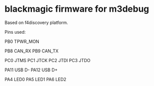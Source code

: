 # blackmagic firmware for m3debug

Based on f4discovery platform.

Pins used:

PB0 TPWR_MON

PB8 CAN_RX
PB9 CAN_TX

PC0 JTMS
PC1 JTCK
PC2 JTDI
PC3 JTDO

PA11 USB D-
PA12 USB D+

PA4 LED0
PA5 LED1
PA6 LED2
